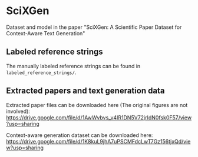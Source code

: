 # SciXGen
Dataset and model in the paper "SciXGen: A Scientific Paper Dataset for Context-Aware Text Generation"

## Labeled reference strings
The manually labeled reference strings can be found in `labeled_reference_strings/`.

## Extracted papers and text generation data

Extracted paper files can be downloaded here (The original figures are not involved): https://drive.google.com/file/d/1AwWvbvs_v4IR1DN5V72jrIdN0fsk0F57/view?usp=sharing

Context-aware generation dataset can be downloaded here: https://drive.google.com/file/d/1K8kuL9jhA7uPSCMFdcLwT7Gz156tjxQd/view?usp=sharing
